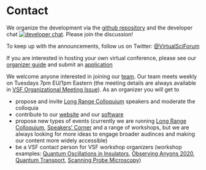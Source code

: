 # Contact

We organize the development via the [github repository](https://github.com/virtualscienceforum/virtualscienceforum) and the developer chat [![developer chat](https://badges.gitter.im/virtualscienceforum/virtualscienceforum.png)](https://gitter.im/virtualscienceforum/virtualscienceforum). Please join the discussion!

To keep up with the announcements, follow us on Twitter: [@VirtualSciForum](https://twitter.com/VirtualSciForum)

If you are interested in hosting your own virtual conference, please see our [organizer guide](https://virtualscienceforum.org/#/organizerguide) and submit an [application](https://github.com/virtualscienceforum/virtualscienceforum/issues/new?assignees=&labels=session&template=application.md&title=Please+specify+the+session+title)

We welcome anyone interested in joining our [team](https://virtualscienceforum.org/#/whoweare). Our team meets weekly on Tuesdays 7pm EU/1pm Eastern (the meeting details are always available in [VSF Organizational Meeting Issue](https://github.com/virtualscienceforum/virtualscienceforum/issues?q=is%3Aissue+is%3Aopen+title%3A%22organizational+meeting%22)). As an organizer you will get to

* propose and invite [Long Range Colloquium](https://virtualscienceforum.org/#/long_range_colloquium) speakers and moderate the colloquia
* contribute to our [website](https://virtualscienceforum.org/#/) and our [software](https://github.com/virtualscienceforum)
* propose new types of events (currently we are running [Long Range Colloquium](https://virtualscienceforum.org/#/long_range_colloquium), [Speakers' Corner](https://virtualscienceforum.org/#/speakers-corner) and a range of workshops, but we are always looking for more ideas to engage broader audinces and making our content more widely accessible)
* be a VSF contact person for VSF workshop organizers (workshop examples: [Quantum Oscillations in Insulators](https://virtualscienceforum.org/#/quantum-oscillations-insulators), [Observing Anyons 2020](https://virtualscienceforum.org/#/quantum-oscillations-insulators), [Quantum Transport](https://virtualscienceforum.org/#/quantum-transport-workshop), [Scanning Probe Microscopy](https://virtualscienceforum.org/#/SPM_workshop))
